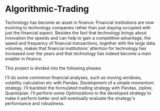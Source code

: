 # Algorithmic-Trading
Technology has become an asset in finance: Financial institutions are now evolving to technology companies rather than just staying occupied with just the financial aspect. Besides the fact that technology brings about innovation the speeds and can help to gain a competitive advantage, the speed and frequency of financial transactions, together with the large data volumes, makes that financial institutions’ attention for technology has increased over the years and that technology has indeed become a main enabler in finance.

This project is divided into the following phases:

I'll do some commmon financial analyses, such as moving windows, volatility calculation etc with Pandas.
Development of a simple momentum strategy.
I'll backtest the formulated trading strategy with Pandas, zipline, Quantopian.
I'll perform some Optimizations to the developed strategy to make it perform better and will eventually evaluate the strategy's performance and robustness.
